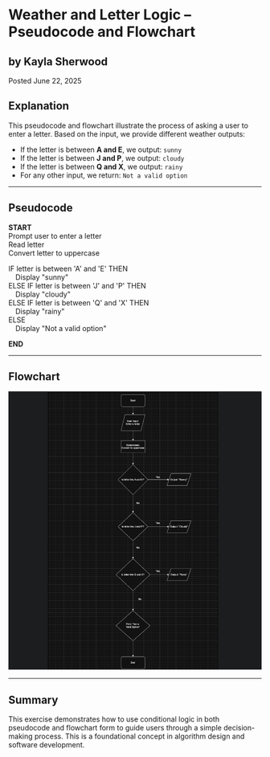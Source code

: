 # Weather and Letter Logic – Pseudocode and Flowchart

## by Kayla Sherwood

Posted June 22, 2025

## Explanation

This pseudocode and flowchart illustrate the process of asking a user to enter a letter. Based on the input, we provide different weather outputs:

- If the letter is between **A and E**, we output: `sunny`  
- If the letter is between **J and P**, we output: `cloudy`  
- If the letter is between **Q and X**, we output: `rainy`  
- For any other input, we return: `Not a valid option`  

---

## Pseudocode

**START**  
Prompt user to enter a letter  
Read letter  
Convert letter to uppercase  

IF letter is between 'A' and 'E' THEN  
 Display "sunny"  
ELSE IF letter is between 'J' and 'P' THEN  
 Display "cloudy"  
ELSE IF letter is between 'Q' and 'X' THEN  
 Display "rainy"  
ELSE  
 Display "Not a valid option"  

**END**

---

## Flowchart

![Flowchart of weather letter logic](images/flowchart.png)

---

## Summary

This exercise demonstrates how to use conditional logic in both pseudocode and flowchart form to guide users through a simple decision-making process. This is a foundational concept in algorithm design and software development.
